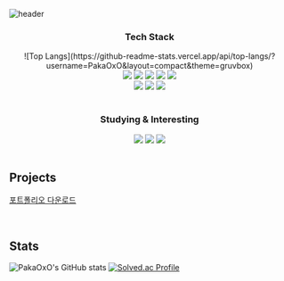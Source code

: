 ![header](https://capsule-render.vercel.app/api?type=waving&color=auto&height=320&section=header&text=PakaOxO's%20Github%20&fontSize=90&animation=fadeIn&fontAlignY=38&desc=Welcome%20every%20visitors%20to%20my%20github!&descAlignY=51&descAlign=72)

<h3 align="center">Tech Stack</h3>

<div align="center">
  ![Top Langs](https://github-readme-stats.vercel.app/api/top-langs/?username=PakaOxO&layout=compact&theme=gruvbox)
</div>

<div id="tech" style="font-size: 14px" align="center">
  <img src="https://img.shields.io/badge/html5-E34F26?style=for-the-badge&logo=html5&logoColor=white">
  <img src="https://img.shields.io/badge/css-1572B6?style=for-the-badge&logo=css3&logoColor=white">
  <img src="https://img.shields.io/badge/Javascript-F7DF1E?style=for-the-badge&logo=javascript&logoColor=black">
  <img src="https://img.shields.io/badge/Typescript-3178C6?style=for-the-badge&logo=typescript&logoColor=white">
  <img src="https://img.shields.io/badge/React-46CAF1?style=for-the-badge&logo=React&logoColor=white">
</div>

<div id="tech" style="font-size: 14px" align="center">
  <img src="https://img.shields.io/badge/Node-5FA04E?style=for-the-badge&logo=nodedotjs&logoColor=white" />
  <img src="https://img.shields.io/badge/AWS-232F3E?style=for-the-badge&logo=amazonwebservices&logoColor=eeeeee">
  <img src="https://img.shields.io/badge/Jenkins-D24939?style=for-the-badge&logo=jenkins&logoColor=eeeeee">
</div>

<br>

<h3 align="center">Studying & Interesting</h3>
<div id="studying" style="font-size: 14px" align="center">
  <img src="https://img.shields.io/badge/Next-000000.svg?style=for-the-badge&logo=nextdotjs&logoColor=white" />
  <img src="https://img.shields.io/badge/Three.js-000000?style=for-the-badge&logo=threedotjs&logoColor=white" />
  <img src="https://img.shields.io/badge/Unity-0000000?style=for-the-badge&logo=unity&logoColor=white">
</div>

<br>

## **Projects**
[포트폴리오 다운로드](https://github.com/PakaOxO/PakaOxO/blob/main/Portfolio_%E1%84%8B%E1%85%B5%E1%84%8C%E1%85%A5%E1%86%BC%E1%84%92%E1%85%A7%E1%86%AB_FE_%E1%84%90%E1%85%A9%E1%86%BC%E1%84%92%E1%85%A1%E1%86%B8.pdf)

<br>

## **Stats**
![PakaOxO's GitHub stats](https://github-readme-stats.vercel.app/api?username=PakaOxO&show_icons=true&theme=radical)
[![Solved.ac Profile](http://mazassumnida.wtf/api/v2/generate_badge?boj=koka)](https://solved.ac/koka/)
